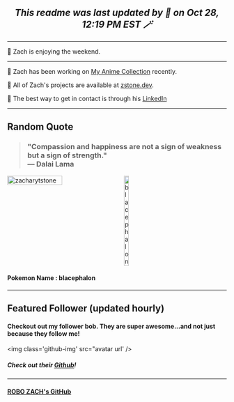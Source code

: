 <h2 align="center" style="font-style: italic; font-weight: bold;">This readme was last updated by 🤖 on Oct 28, 12:19 PM EST 🪄 </h2></a>

---

🤖 Zach is enjoying the weekend.

---

🤖 Zach has been working on [My Anime Collection](https://github.com/ZacharyTStone/My-Anime-Collection) recently.

🤖 All of Zach's projects are available at [zstone.dev](https://www.zstone.dev/).

🤖 The best way to get in contact is through his [LinkedIn](https://www.linkedin.com/in/zacharystone42)

---

<!-- Add a Quotes section -->

## Random Quote

<h3>
<blockquote>
  "Compassion and happiness are not a sign of weakness but a sign of strength."
<br>— Dalai Lama
</blockquote>
</h3>

<div style="display: flex; flex-wrap: no-wrap; width: 100%; gap: 16px">
        <img width="50%" src="https://github-readme-streak-stats.herokuapp.com/?user=zacharytstone" alt="zacharytstone" />
    <img width="15%" class='poke-img' src='https://raw.githubusercontent.com/PokeAPI/sprites/master/sprites/pokemon/806.png' alt='blacephalon'/>
</div>

#### Pokemon Name : blacephalon</span>

---

## Featured Follower (updated hourly)

#### Checkout out my follower bob. They are super awesome...and not just because they follow me!

<img class='github-img' src="avatar url' />

##### Check out their [Github](https://www.linkedin.com/in/zacharystone42)!

---

#### [ROBO ZACH's GitHub](https://github.com/ROBO-ZACH)
